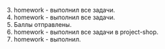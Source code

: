 3. homework - выполнил все задачи.
4. homework - выполнил все задачи.
5. Баллы отправлены.
6. homework - выполнил все задачи в project-shop.
7. homework - выполнил.
